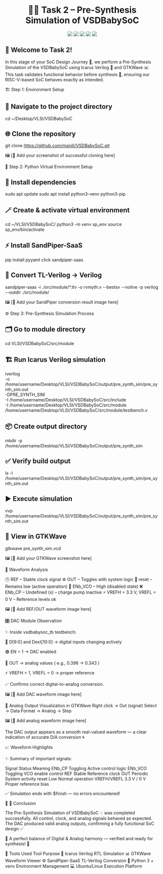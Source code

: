 <div align = center >
  
   # 🌈✨ Task 2 – Pre-Synthesis Simulation of VSDBabySoC
</div>
<p align="center"> <img src="https://img.shields.io/badge/Language-Verilog-blue?style=for-the-badge&logo=verilog" /> <img src="https://img.shields.io/badge/Simulator-Icarus%20Verilog-green?style=for-the-badge&logo=github" /> <img src="https://img.shields.io/badge/Waveform-GTKWave-purple?style=for-the-badge&logo=gnuplot" /> <img src="https://img.shields.io/badge/OS-Linux%20%7C%20macOS-orange?style=for-the-badge&logo=linux" /> <img src="https://img.shields.io/badge/Project-VSDBabySoC-red?style=for-the-badge&logo=riscv" /> </p>

## 👋 Welcome to Task 2!

In this stage of your SoC Design Journey 🚀, we perform a Pre-Synthesis Simulation of the VSDBabySoC using Icarus Verilog 🧠 and GTKWave 📊.
This task validates functional behavior before synthesis 🧩, ensuring our RISC-V–based SoC behaves exactly as intended.

🏗️ Step 1: Environment Setup
## 📂 Navigate to the project directory
cd ~/Desktop/VLSI/VSDBabySoC

## 🌐 Clone the repository
git clone https://github.com/manili/VSDBabySoC.git


🖼️ [📸 Add your screenshot of successful cloning here]

🧩 Step 2: Python Virtual Environment Setup
## 🔧 Install dependencies
sudo apt update
sudo apt install python3-venv python3-pip

## 🪄 Create & activate virtual environment
cd ~/VLSI/VSDBabySoC/
python3 -m venv sp_env
source sp_env/bin/activate

## ⚡ Install SandPiper-SaaS
pip install pyyaml click sandpiper-saas

## 🧠 Convert TL-Verilog → Verilog
sandpiper-saas -i ./src/module/*.tlv -o rvmyth.v --bestsv --noline -p verilog --outdir ./src/module/


🖼️ [📸 Add your SandPiper conversion result image here]

⚙️ Step 3: Pre-Synthesis Simulation Process
## 🗂️ Go to module directory
cd VLSI/VSDBabySoC/src/module

## 🏗️ Run Icarus Verilog simulation
iverilog \
  -o /home/username/Desktop/VLSI/VSDBabySoC/output/pre_synth_sim/pre_synth_sim.out \
  -DPRE_SYNTH_SIM \
  -I /home/username/Desktop/VLSI/VSDBabySoC/src/include \
  -I /home/username/Desktop/VLSI/VSDBabySoC/src/module \
  /home/username/Desktop/VLSI/VSDBabySoC/src/module/testbench.v

## 📦 Create output directory
mkdir -p /home/username/Desktop/VLSI/VSDBabySoC/output/pre_synth_sim

## ✅ Verify build output
ls -l /home/username/Desktop/VLSI/VSDBabySoC/output/pre_synth_sim/pre_synth_sim.out

## ▶️ Execute simulation
vvp /home/username/Desktop/VLSI/VSDBabySoC/output/pre_synth_sim/pre_synth_sim.out

## 🌈 View in GTKWave
gtkwave pre_synth_sim.vcd


🖼️ [📸 Add your GTKWave screenshot here]

🌟 Waveform Analysis

🕒 REF – Stable clock signal
⚙️ OUT – Toggles with system logic
🔄 reset – Remains low (active operation)
🚫 ENb_VCO – High (disabled state)
❌ ENb_CP – Undefined (x) – charge pump inactive
⚡ VREFH = 3.3 V, VREFL = 0 V – Reference levels ok

🖼️ [📸 Add REF/OUT waveform image here]

🎛️ DAC Module Observation

✨ Inside vsdbabysoc_tb testbench:

🔢 D[9:0] and Dext[10:0] → digital inputs changing actively

🟢 EN = 1 → DAC enabled

🌊 OUT → analog values ( e.g., 0.396 → 0.343 )

⚡ VREFH = 1, VREFL = 0 → proper reference

✅ Confirms correct digital-to-analog conversion.

🖼️ [📸 Add DAC waveform image here]

🧠 Analog Output Visualization in GTKWave
Right click → Out (signal)
Select → Data Format → Analog → Step


🖼️ [📸 Add analog waveform image here]

The DAC output appears as a smooth real-valued waveform — a clear indication of accurate D/A conversion 🌀

📈 Waveform Highlights

✨ Summary of important signals:

Signal	Status	Meaning
ENb_CP	Toggling	Active control logic
ENb_VCO	Toggling	VCO enable control
REF	Stable	Reference clock
OUT	Periodic	System activity
reset	Low	Normal operation
VREFH/VREFL	3.3 V / 0 V	Proper reference bias

✅ Simulation ends with $finish — no errors encountered!

🏁 🎯 Conclusion

The Pre-Synthesis Simulation of VSDBabySoC 💡 was completed successfully.
All control, clock, and analog signals behaved as expected.
The DAC produced valid analog outputs, confirming a fully functional SoC design ✅

💖 A perfect balance of Digital & Analog harmony — verified and ready for synthesis! 💫

🧰 Tools Used
Tool	Purpose
🧠 Icarus Verilog	RTL Simulation
📊 GTKWave	Waveform Viewer
⚙️ SandPiper-SaaS	TL-Verilog Conversion
🐍 Python 3 + venv	Environment Management
💻 Ubuntu/Linux	Execution Platform
